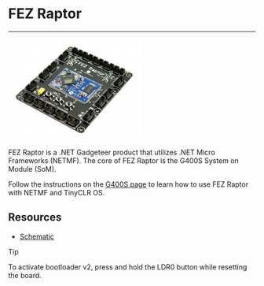 # FEZ Raptor
---
![FEZ Raptor](images/fez-raptor.jpg)

FEZ Raptor is a .NET Gadgeteer product that utilizes .NET Micro Frameworks (NETMF). The core of FEZ Raptor is the G400S System on Module (SoM).

Follow the instructions on the [G400S page](../scm/g400s.md) to learn how to use FEZ Raptor with NETMF and TinyCLR OS.

## Resources
* [Schematic](http://files.ghielectronics.com/downloads/Schematics/FEZ/FEZ%20Raptor%20Schematic.pdf)

> [!Tip]
> To activate bootloader v2, press and hold the LDR0 button while resetting the board.

